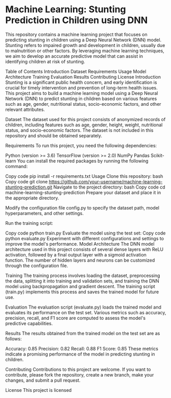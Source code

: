 # Machine Learning: Stunting Prediction in Children using DNN
This repository contains a machine learning project that focuses on predicting stunting in children using a Deep Neural Network (DNN) model. Stunting refers to impaired growth and development in children, usually due to malnutrition or other factors. By leveraging machine learning techniques, we aim to develop an accurate predictive model that can assist in identifying children at risk of stunting.

Table of Contents
Introduction
Dataset
Requirements
Usage
Model Architecture
Training
Evaluation
Results
Contributing
License
Introduction
Stunting is a significant public health concern, and early identification is crucial for timely intervention and prevention of long-term health issues. This project aims to build a machine learning model using a Deep Neural Network (DNN) to predict stunting in children based on various features such as age, gender, nutritional status, socio-economic factors, and other relevant attributes.

Dataset
The dataset used for this project consists of anonymized records of children, including features such as age, gender, height, weight, nutritional status, and socio-economic factors. The dataset is not included in this repository and should be obtained separately.

Requirements
To run this project, you need the following dependencies:

Python (version >= 3.6)
TensorFlow (version >= 2.0)
NumPy
Pandas
Scikit-learn
You can install the required packages by running the following command:

Copy code
pip install -r requirements.txt
Usage
Clone this repository:
bash
Copy code
git clone https://github.com/your-username/machine-learning-stunting-prediction.git
Navigate to the project directory:
bash
Copy code
cd machine-learning-stunting-prediction
Prepare your dataset and place it in the appropriate directory.

Modify the configuration file config.py to specify the dataset path, model hyperparameters, and other settings.

Run the training script:

Copy code
python train.py
Evaluate the model using the test set:
Copy code
python evaluate.py
Experiment with different configurations and settings to improve the model's performance.
Model Architecture
The DNN model architecture used in this project consists of several dense layers with ReLU activation, followed by a final output layer with a sigmoid activation function. The number of hidden layers and neurons can be customized through the configuration file.

Training
The training process involves loading the dataset, preprocessing the data, splitting it into training and validation sets, and training the DNN model using backpropagation and gradient descent. The training script (train.py) implements this process and saves the trained model for future use.

Evaluation
The evaluation script (evaluate.py) loads the trained model and evaluates its performance on the test set. Various metrics such as accuracy, precision, recall, and F1 score are computed to assess the model's predictive capabilities.

Results
The results obtained from the trained model on the test set are as follows:

Accuracy: 0.85
Precision: 0.82
Recall: 0.88
F1 Score: 0.85
These metrics indicate a promising performance of the model in predicting stunting in children.

Contributing
Contributions to this project are welcome. If you want to contribute, please fork the repository, create a new branch, make your changes, and submit a pull request.

License
This project is licensed

